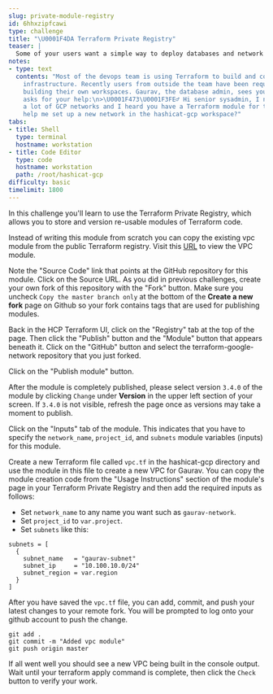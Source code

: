 ```yaml
---
slug: private-module-registry
id: 6hhxzipfcawi
type: challenge
title: "\U0001F4DA Terraform Private Registry"
teaser: |
  Some of your users want a simple way to deploy databases and network configurations. Enter the Terraform Private Registry, in which you can store standard, re-usable Terraform code that others can use in their own workspaces.
notes:
- type: text
  contents: "Most of the devops team is using Terraform to build and configure their
    infrastructure. Recently users from outside the team have been requesting help
    building their own workspaces. Gaurav, the database admin, sees you at lunch and
    asks for your help:\n>\U0001F473\U0001F3FE‍♂️ Hi senior sysadmin, I need to configure
    a lot of GCP networks and I heard you have a Terraform module for this. Can you
    help me set up a new network in the hashicat-gcp workspace?"
tabs:
- title: Shell
  type: terminal
  hostname: workstation
- title: Code Editor
  type: code
  hostname: workstation
  path: /root/hashicat-gcp
difficulty: basic
timelimit: 1800
---
```

In this challenge you'll learn to use the Terraform Private Registry, which allows you to store and version re-usable modules of Terraform code.

Instead of writing this module from scratch you can copy the existing vpc module from the public Terraform registry. Visit this [URL](https://registry.terraform.io/modules/terraform-google-modules/network/google) to view the VPC module.

Note the "Source Code" link that points at the GitHub repository for this module. Click on the Source URL. As you did in previous challenges, create your own fork of this repository with the "Fork" button.
Make sure you uncheck `Copy the master branch only` at the bottom of the **Create a new fork** page on Github so your fork contains tags that are used for publishing modules.


Back in the HCP Terraform UI, click on the "Registry" tab at the top of the page. Then click the "Publish" button and the "Module" button that appears beneath it. Click on the "GitHub" button and select the terraform-google-network repository that you just forked.

Click on the "Publish module" button.

After the module is completely published, please select version `3.4.0` of the module by clicking `Change` under **Version** in the upper left section of your screen. If `3.4.0` is not visible, refresh the page once as versions may take a moment to publish.

Click on the "Inputs" tab of the module. This indicates that you have to specify the `network_name`, `project_id`, and `subnets` module variables (inputs) for this module.

Create a new Terraform file called `vpc.tf` in the hashicat-gcp directory and use the module in this file to create a new VPC for Gaurav. You can copy the module creation code from the "Usage Instructions" section of the module's page in your Terraform Private Registry and then add the required inputs as follows:
  * Set `network_name` to any name you want such as `gaurav-network`.
  * Set `project_id` to `var.project`.
  * Set `subnets` like this:
  ```
  subnets = [
    {
      subnet_name   = "gaurav-subnet"
      subnet_ip     = "10.100.10.0/24"
      subnet_region = var.region
    }
  ]
  ```

After you have saved the `vpc.tf` file, you can add, commit, and push your latest changes to your remote fork. You will be prompted to log onto your github account to push the change.

```
git add .
git commit -m "Added vpc module"
git push origin master
```

If all went well you should see a new VPC being built in the console output. Wait until your terraform apply command is complete, then click the `Check` button to verify your work.